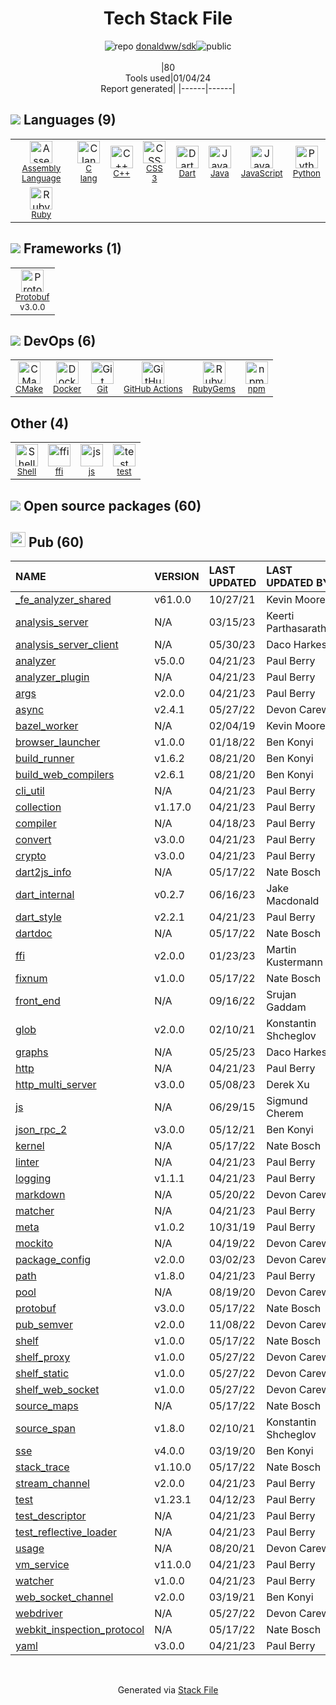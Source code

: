 <!--
&lt;--- Readme.md Snippet without images Start ---&gt;
## Tech Stack
donaldww/sdk is built on the following main stack:

- [Ruby](https://www.ruby-lang.org) – Languages
- [Python](https://www.python.org) – Languages
- [Java](https://www.java.com) – Languages
- [C++](http://www.cplusplus.com/) – Languages
- [C lang](http://en.wikipedia.org/wiki/C_(programming_language)) – Languages
- [JavaScript](https://developer.mozilla.org/en-US/docs/Web/JavaScript) – Languages
- [Dart](https://www.dartlang.org/) – Languages
- [CMake](http://www.cmake.org/) – Java Build Tools
- [Protobuf](https://developers.google.com/protocol-buffers/) – Serialization Frameworks
- [Shell](https://en.wikipedia.org/wiki/Shell_script) – Shells
- [Assembly Language](https://en.wikipedia.org/wiki/Assembly_language) – Languages
- [GitHub Actions](https://github.com/features/actions) – Continuous Integration
- [Docker](https://www.docker.com/) – Virtual Machine Platforms & Containers

Full tech stack [here](/techstack.md)

&lt;--- Readme.md Snippet without images End ---&gt;

&lt;--- Readme.md Snippet with images Start ---&gt;
## Tech Stack
donaldww/sdk is built on the following main stack:

- <img width='25' height='25' src='https://img.stackshare.io/service/989/ruby.png' alt='Ruby'/> [Ruby](https://www.ruby-lang.org) – Languages
- <img width='25' height='25' src='https://img.stackshare.io/service/993/pUBY5pVj.png' alt='Python'/> [Python](https://www.python.org) – Languages
- <img width='25' height='25' src='https://img.stackshare.io/service/995/K85ZWV2F.png' alt='Java'/> [Java](https://www.java.com) – Languages
- <img width='25' height='25' src='https://img.stackshare.io/service/1049/cplusplus.png' alt='C++'/> [C++](http://www.cplusplus.com/) – Languages
- <img width='25' height='25' src='https://img.stackshare.io/no-img-open-source.png' alt='C lang'/> [C lang](http://en.wikipedia.org/wiki/C_(programming_language)) – Languages
- <img width='25' height='25' src='https://img.stackshare.io/service/1209/javascript.jpeg' alt='JavaScript'/> [JavaScript](https://developer.mozilla.org/en-US/docs/Web/JavaScript) – Languages
- <img width='25' height='25' src='https://img.stackshare.io/service/1646/Twitter-02.png' alt='Dart'/> [Dart](https://www.dartlang.org/) – Languages
- <img width='25' height='25' src='https://img.stackshare.io/service/2424/0UlUI_y1_400x400.jpg' alt='CMake'/> [CMake](http://www.cmake.org/) – Java Build Tools
- <img width='25' height='25' src='https://img.stackshare.io/service/4393/ma2jqJKH_400x400.png' alt='Protobuf'/> [Protobuf](https://developers.google.com/protocol-buffers/) – Serialization Frameworks
- <img width='25' height='25' src='https://img.stackshare.io/service/4631/default_c2062d40130562bdc836c13dbca02d318205a962.png' alt='Shell'/> [Shell](https://en.wikipedia.org/wiki/Shell_script) – Shells
- <img width='25' height='25' src='https://img.stackshare.io/service/4934/default_71f18bbdc61fb88cefb66415bb55dc6f1e60e5ec.png' alt='Assembly Language'/> [Assembly Language](https://en.wikipedia.org/wiki/Assembly_language) – Languages
- <img width='25' height='25' src='https://img.stackshare.io/service/11563/actions.png' alt='GitHub Actions'/> [GitHub Actions](https://github.com/features/actions) – Continuous Integration
- <img width='25' height='25' src='https://img.stackshare.io/service/586/n4u37v9t_400x400.png' alt='Docker'/> [Docker](https://www.docker.com/) – Virtual Machine Platforms & Containers

Full tech stack [here](/techstack.md)

&lt;--- Readme.md Snippet with images End ---&gt;
-->
<div align="center">

# Tech Stack File
![](https://img.stackshare.io/repo.svg "repo") [donaldww/sdk](https://github.com/donaldww/sdk)![](https://img.stackshare.io/public_badge.svg "public")
<br/><br/>
|80<br/>Tools used|01/04/24 <br/>Report generated|
|------|------|
</div>

## <img src='https://img.stackshare.io/languages.svg'/> Languages (9)
<table><tr>
  <td align='center'>
  <img width='36' height='36' src='https://img.stackshare.io/service/4934/default_71f18bbdc61fb88cefb66415bb55dc6f1e60e5ec.png' alt='Assembly Language'>
  <br>
  <sub><a href="https://en.wikipedia.org/wiki/Assembly_language">Assembly Language</a></sub>
  <br>
  <sub></sub>
</td>

<td align='center'>
  <img width='36' height='36' src='https://img.stackshare.io/no-img-open-source.png' alt='C lang'>
  <br>
  <sub><a href="http://en.wikipedia.org/wiki/C_(programming_language)">C lang</a></sub>
  <br>
  <sub></sub>
</td>

<td align='center'>
  <img width='36' height='36' src='https://img.stackshare.io/service/1049/cplusplus.png' alt='C++'>
  <br>
  <sub><a href="http://www.cplusplus.com/">C++</a></sub>
  <br>
  <sub></sub>
</td>

<td align='center'>
  <img width='36' height='36' src='https://img.stackshare.io/service/6727/css.png' alt='CSS 3'>
  <br>
  <sub><a href="https://developer.mozilla.org/en-US/docs/Web/CSS/CSS3">CSS 3</a></sub>
  <br>
  <sub></sub>
</td>

<td align='center'>
  <img width='36' height='36' src='https://img.stackshare.io/service/1646/Twitter-02.png' alt='Dart'>
  <br>
  <sub><a href="https://www.dartlang.org/">Dart</a></sub>
  <br>
  <sub></sub>
</td>

<td align='center'>
  <img width='36' height='36' src='https://img.stackshare.io/service/995/K85ZWV2F.png' alt='Java'>
  <br>
  <sub><a href="https://www.java.com">Java</a></sub>
  <br>
  <sub></sub>
</td>

<td align='center'>
  <img width='36' height='36' src='https://img.stackshare.io/service/1209/javascript.jpeg' alt='JavaScript'>
  <br>
  <sub><a href="https://developer.mozilla.org/en-US/docs/Web/JavaScript">JavaScript</a></sub>
  <br>
  <sub></sub>
</td>

<td align='center'>
  <img width='36' height='36' src='https://img.stackshare.io/service/993/pUBY5pVj.png' alt='Python'>
  <br>
  <sub><a href="https://www.python.org">Python</a></sub>
  <br>
  <sub></sub>
</td>

</tr>
<tr>
  <td align='center'>
  <img width='36' height='36' src='https://img.stackshare.io/service/989/ruby.png' alt='Ruby'>
  <br>
  <sub><a href="https://www.ruby-lang.org">Ruby</a></sub>
  <br>
  <sub></sub>
</td>

</tr>
</table>

## <img src='https://img.stackshare.io/frameworks.svg'/> Frameworks (1)
<table><tr>
  <td align='center'>
  <img width='36' height='36' src='https://img.stackshare.io/service/4393/ma2jqJKH_400x400.png' alt='Protobuf'>
  <br>
  <sub><a href="https://developers.google.com/protocol-buffers/">Protobuf</a></sub>
  <br>
  <sub>v3.0.0</sub>
</td>

</tr>
</table>

## <img src='https://img.stackshare.io/devops.svg'/> DevOps (6)
<table><tr>
  <td align='center'>
  <img width='36' height='36' src='https://img.stackshare.io/service/2424/0UlUI_y1_400x400.jpg' alt='CMake'>
  <br>
  <sub><a href="http://www.cmake.org/">CMake</a></sub>
  <br>
  <sub></sub>
</td>

<td align='center'>
  <img width='36' height='36' src='https://img.stackshare.io/service/586/n4u37v9t_400x400.png' alt='Docker'>
  <br>
  <sub><a href="https://www.docker.com/">Docker</a></sub>
  <br>
  <sub></sub>
</td>

<td align='center'>
  <img width='36' height='36' src='https://img.stackshare.io/service/1046/git.png' alt='Git'>
  <br>
  <sub><a href="http://git-scm.com/">Git</a></sub>
  <br>
  <sub></sub>
</td>

<td align='center'>
  <img width='36' height='36' src='https://img.stackshare.io/service/11563/actions.png' alt='GitHub Actions'>
  <br>
  <sub><a href="https://github.com/features/actions">GitHub Actions</a></sub>
  <br>
  <sub></sub>
</td>

<td align='center'>
  <img width='36' height='36' src='https://img.stackshare.io/service/12795/5jL6-BA5_400x400.jpeg' alt='RubyGems'>
  <br>
  <sub><a href="https://rubygems.org/">RubyGems</a></sub>
  <br>
  <sub></sub>
</td>

<td align='center'>
  <img width='36' height='36' src='https://img.stackshare.io/service/1120/lejvzrnlpb308aftn31u.png' alt='npm'>
  <br>
  <sub><a href="https://www.npmjs.com/">npm</a></sub>
  <br>
  <sub></sub>
</td>

</tr>
</table>

## Other (4)
<table><tr>
  <td align='center'>
  <img width='36' height='36' src='https://img.stackshare.io/service/4631/default_c2062d40130562bdc836c13dbca02d318205a962.png' alt='Shell'>
  <br>
  <sub><a href="https://en.wikipedia.org/wiki/Shell_script">Shell</a></sub>
  <br>
  <sub></sub>
</td>

<td align='center'>
  <img width='36' height='36' src='https://img.stackshare.io/service/2558/111990.png' alt='ffi'>
  <br>
  <sub><a href="https://github.com/ffi/ffi">ffi</a></sub>
  <br>
  <sub></sub>
</td>

<td align='center'>
  <img width='36' height='36' src='https://img.stackshare.io/service/5588/jscom.png' alt='js'>
  <br>
  <sub><a href="www.js.com">js</a></sub>
  <br>
  <sub></sub>
</td>

<td align='center'>
  <img width='36' height='36' src='https://img.stackshare.io/service/5477/no-img-open-source.png' alt='test'>
  <br>
  <sub><a href="test">test</a></sub>
  <br>
  <sub></sub>
</td>

</tr>
</table>


## <img src='https://img.stackshare.io/group.svg' /> Open source packages (60)</h2>

## <img width='24' height='24' src='https://img.stackshare.io/package_manager/105011/default_80893882f2063344b2942a4ccdce27a2e60711c9.png'/> Pub (60)

|NAME|VERSION|LAST UPDATED|LAST UPDATED BY|LICENSE|VULNERABILITIES|
|:------|:------|:------|:------|:------|:------|
|[_fe_analyzer_shared](https://pub.dartlang.org/_fe_analyzer_shared)|v61.0.0|10/27/21|Kevin Moore |N/A|N/A|
|[analysis_server](https://pub.dartlang.org/analysis_server)|N/A|03/15/23|Keerti Parthasarathy |N/A|N/A|
|[analysis_server_client](https://pub.dartlang.org/analysis_server_client)|N/A|05/30/23|Daco Harkes |N/A|N/A|
|[analyzer](https://pub.dartlang.org/analyzer)|v5.0.0|04/21/23|Paul Berry |N/A|N/A|
|[analyzer_plugin](https://pub.dartlang.org/analyzer_plugin)|N/A|04/21/23|Paul Berry |N/A|N/A|
|[args](https://pub.dartlang.org/args)|v2.0.0|04/21/23|Paul Berry |N/A|N/A|
|[async](https://pub.dartlang.org/async)|v2.4.1|05/27/22|Devon Carew |N/A|N/A|
|[bazel_worker](https://pub.dartlang.org/bazel_worker)|N/A|02/04/19|Kevin Moore |N/A|N/A|
|[browser_launcher](https://pub.dartlang.org/browser_launcher)|v1.0.0|01/18/22|Ben Konyi |N/A|N/A|
|[build_runner](https://pub.dartlang.org/build_runner)|v1.6.2|08/21/20|Ben Konyi |N/A|N/A|
|[build_web_compilers](https://pub.dartlang.org/build_web_compilers)|v2.6.1|08/21/20|Ben Konyi |N/A|N/A|
|[cli_util](https://pub.dartlang.org/cli_util)|N/A|04/21/23|Paul Berry |N/A|N/A|
|[collection](https://pub.dartlang.org/collection)|v1.17.0|04/21/23|Paul Berry |N/A|N/A|
|[compiler](https://pub.dartlang.org/compiler)|N/A|04/18/23|Paul Berry |N/A|N/A|
|[convert](https://pub.dartlang.org/convert)|v3.0.0|04/21/23|Paul Berry |N/A|N/A|
|[crypto](https://pub.dartlang.org/crypto)|v3.0.0|04/21/23|Paul Berry |N/A|N/A|
|[dart2js_info](https://pub.dartlang.org/dart2js_info)|N/A|05/17/22|Nate Bosch |N/A|N/A|
|[dart_internal](https://pub.dartlang.org/dart_internal)|v0.2.7|06/16/23|Jake Macdonald |N/A|N/A|
|[dart_style](https://pub.dartlang.org/dart_style)|v2.2.1|04/21/23|Paul Berry |N/A|N/A|
|[dartdoc](https://pub.dartlang.org/dartdoc)|N/A|05/17/22|Nate Bosch |N/A|N/A|
|[ffi](https://pub.dartlang.org/ffi)|v2.0.0|01/23/23|Martin Kustermann |N/A|N/A|
|[fixnum](https://pub.dartlang.org/fixnum)|v1.0.0|05/17/22|Nate Bosch |N/A|N/A|
|[front_end](https://pub.dartlang.org/front_end)|N/A|09/16/22|Srujan Gaddam |N/A|N/A|
|[glob](https://pub.dartlang.org/glob)|v2.0.0|02/10/21|Konstantin Shcheglov |N/A|N/A|
|[graphs](https://pub.dartlang.org/graphs)|N/A|05/25/23|Daco Harkes |N/A|N/A|
|[http](https://pub.dartlang.org/http)|N/A|04/21/23|Paul Berry |N/A|N/A|
|[http_multi_server](https://pub.dartlang.org/http_multi_server)|v3.0.0|05/08/23|Derek Xu |N/A|N/A|
|[js](https://pub.dartlang.org/js)|N/A|06/29/15|Sigmund Cherem |N/A|N/A|
|[json_rpc_2](https://pub.dartlang.org/json_rpc_2)|v3.0.0|05/12/21|Ben Konyi |N/A|N/A|
|[kernel](https://pub.dartlang.org/kernel)|N/A|05/17/22|Nate Bosch |N/A|N/A|
|[linter](https://pub.dartlang.org/linter)|N/A|04/21/23|Paul Berry |N/A|N/A|
|[logging](https://pub.dartlang.org/logging)|v1.1.1|04/21/23|Paul Berry |N/A|N/A|
|[markdown](https://pub.dartlang.org/markdown)|N/A|05/20/22|Devon Carew |N/A|N/A|
|[matcher](https://pub.dartlang.org/matcher)|N/A|04/21/23|Paul Berry |N/A|N/A|
|[meta](https://pub.dartlang.org/meta)|v1.0.2|10/31/19|Paul Berry |N/A|N/A|
|[mockito](https://pub.dartlang.org/mockito)|N/A|04/19/22|Devon Carew |N/A|N/A|
|[package_config](https://pub.dartlang.org/package_config)|v2.0.0|03/02/23|Devon Carew |N/A|N/A|
|[path](https://pub.dartlang.org/path)|v1.8.0|04/21/23|Paul Berry |N/A|N/A|
|[pool](https://pub.dartlang.org/pool)|N/A|08/19/20|Devon Carew |N/A|N/A|
|[protobuf](https://pub.dartlang.org/protobuf)|v3.0.0|05/17/22|Nate Bosch |N/A|N/A|
|[pub_semver](https://pub.dartlang.org/pub_semver)|v2.0.0|11/08/22|Devon Carew |N/A|N/A|
|[shelf](https://pub.dartlang.org/shelf)|v1.0.0|05/17/22|Nate Bosch |N/A|N/A|
|[shelf_proxy](https://pub.dartlang.org/shelf_proxy)|v1.0.0|05/27/22|Devon Carew |N/A|N/A|
|[shelf_static](https://pub.dartlang.org/shelf_static)|v1.0.0|05/27/22|Devon Carew |N/A|N/A|
|[shelf_web_socket](https://pub.dartlang.org/shelf_web_socket)|v1.0.0|05/27/22|Devon Carew |N/A|N/A|
|[source_maps](https://pub.dartlang.org/source_maps)|N/A|05/17/22|Nate Bosch |N/A|N/A|
|[source_span](https://pub.dartlang.org/source_span)|v1.8.0|02/10/21|Konstantin Shcheglov |N/A|N/A|
|[sse](https://pub.dartlang.org/sse)|v4.0.0|03/19/20|Ben Konyi |N/A|N/A|
|[stack_trace](https://pub.dartlang.org/stack_trace)|v1.10.0|05/17/22|Nate Bosch |N/A|N/A|
|[stream_channel](https://pub.dartlang.org/stream_channel)|v2.0.0|04/21/23|Paul Berry |N/A|N/A|
|[test](https://pub.dartlang.org/test)|v1.23.1|04/12/23|Paul Berry |N/A|N/A|
|[test_descriptor](https://pub.dartlang.org/test_descriptor)|N/A|04/21/23|Paul Berry |N/A|N/A|
|[test_reflective_loader](https://pub.dartlang.org/test_reflective_loader)|N/A|04/21/23|Paul Berry |N/A|N/A|
|[usage](https://pub.dartlang.org/usage)|N/A|08/20/21|Devon Carew |N/A|N/A|
|[vm_service](https://pub.dartlang.org/vm_service)|v11.0.0|04/21/23|Paul Berry |N/A|N/A|
|[watcher](https://pub.dartlang.org/watcher)|v1.0.0|04/21/23|Paul Berry |N/A|N/A|
|[web_socket_channel](https://pub.dartlang.org/web_socket_channel)|v2.0.0|03/19/21|Ben Konyi |N/A|N/A|
|[webdriver](https://pub.dartlang.org/webdriver)|N/A|05/27/22|Devon Carew |N/A|N/A|
|[webkit_inspection_protocol](https://pub.dartlang.org/webkit_inspection_protocol)|N/A|05/17/22|Nate Bosch |N/A|N/A|
|[yaml](https://pub.dartlang.org/yaml)|v3.0.0|04/21/23|Paul Berry |N/A|N/A|

<br/>
<div align='center'>

Generated via [Stack File](https://github.com/marketplace/stack-file)
